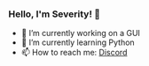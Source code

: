 ### Hello, I'm Severity! 👋

- 🔭 I’m currently working on a GUI 
- 🌱 I’m currently learning Python
- 📫 How to reach me: [Discord](https://discord.gg/acronisware)
